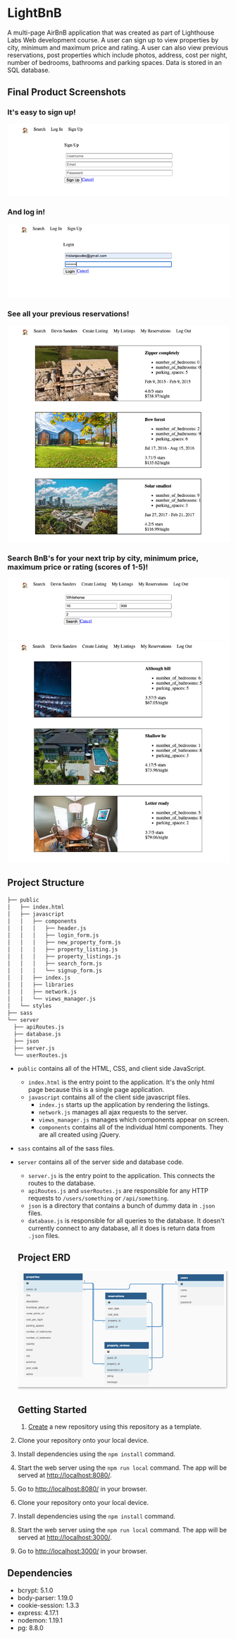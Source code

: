 # **LightBnB**
A multi-page AirBnB application that was created as part of Lighthouse Labs Web development course. A user can sign up to view properties by city, minimum and maximum price and rating. A user can also view previous reservations, post properties which include photos, address, cost per night, number of bedrooms, bathrooms and parking spaces. Data is stored in an SQL database. 

## Final Product Screenshots

### It's easy to sign up!
!["Sign up"](https://github.com/Datazyme/LightBnB/blob/master/docs/Sign_Up.png)

### And log in!
!["Log In"](https://github.com/Datazyme/LightBnB/blob/master/docs/Log_In.png)

### See all your previous reservations!
!["See Previous Reservations"](https://github.com/Datazyme/LightBnB/blob/master/docs/My_Reservations.png)

### Search BnB's for your next trip by city, minimum price, maximum price or rating (scores of 1-5)!
!["Search Options"](https://github.com/Datazyme/LightBnB/blob/master/docs/Search_Options.png)
!["Search Results"](https://github.com/Datazyme/LightBnB/blob/master/docs/Search_Results.png)


## Project Structure

```
├── public
│   ├── index.html
│   ├── javascript
│   │   ├── components 
│   │   │   ├── header.js
│   │   │   ├── login_form.js
│   │   │   ├── new_property_form.js
│   │   │   ├── property_listing.js
│   │   │   ├── property_listings.js
│   │   │   ├── search_form.js
│   │   │   └── signup_form.js
│   │   ├── index.js
│   │   ├── libraries
│   │   ├── network.js
│   │   └── views_manager.js
│   └── styles
├── sass
└── server
  ├── apiRoutes.js
  ├── database.js
  ├── json
  ├── server.js
  └── userRoutes.js
```

* `public` contains all of the HTML, CSS, and client side JavaScript. 
  * `index.html` is the entry point to the application. It's the only html page because this is a single page application.
  * `javascript` contains all of the client side javascript files.
    * `index.js` starts up the application by rendering the listings.
    * `network.js` manages all ajax requests to the server.
    * `views_manager.js` manages which components appear on screen.
    * `components` contains all of the individual html components. They are all created using jQuery.
* `sass` contains all of the sass files. 
* `server` contains all of the server side and database code.
  * `server.js` is the entry point to the application. This connects the routes to the database.
  * `apiRoutes.js` and `userRoutes.js` are responsible for any HTTP requests to `/users/something` or `/api/something`. 
  * `json` is a directory that contains a bunch of dummy data in `.json` files.
  * `database.js` is responsible for all queries to the database. It doesn't currently connect to any database, all it does is return data from `.json` files.

  ## Project ERD
  !["ERD"](https://github.com/Datazyme/LightBnB/blob/master/docs/ERD.png)

  ## Getting Started

  1. [Create](https://docs.github.com/en/repositories/creating-and-managing-repositories/creating-a-repository-from-a-template) a new repository using this repository as a template.
2. Clone your repository onto your local device.
3. Install dependencies using the `npm install` command.
3. Start the web server using the `npm run local` command. The app will be served at <http://localhost:8080/>.
4. Go to <http://localhost:8080/> in your browser.

  1. Clone your repository onto your local device.
  2. Install dependencies using the `npm install` command.
  3. Start the web server using the `npm run local` command. The app will be served at <http://localhost:3000/>.
  4. Go to <http://localhost:3000/> in your browser.

  ## Dependencies

  - bcrypt: 5.1.0
  - body-parser: 1.19.0
  - cookie-session: 1.3.3
  - express: 4.17.1
  - nodemon: 1.19.1
  - pg: 8.8.0



